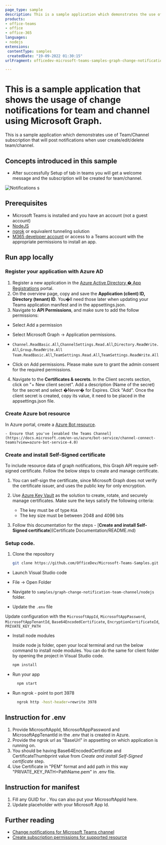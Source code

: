 ```yaml
---
page_type: sample
description: This is a sample application which demonstrates the use of team/Channel subscription that will post notifications when user create/edit/delete team/channel.
products:
- office-teams
- office
- office-365
languages:
- nodejs
extensions: 
 contentType: samples
 createdDate: "19-09-2022 01:30:15"
urlFragment: officedev-microsoft-teams-samples-graph-change-notification-team-channel

---
```


# This is a sample application that shows the usage of change notifications for team and channel using Microsoft Graph.

This is a sample application which demonstrates use of Team/Channel subscription that will post notifications when user create/edit/delete team/channel.

## Concepts introduced in this sample
- After successfully Setup of tab in teams you will get a welcome message and the subscription will be created for team/channel.

![Notifications](nodejs/Images/ChangeNotifications.gif)
s
## Prerequisites

- Microsoft Teams is installed and you have an account (not a guest account)
-  [NodeJS](https://nodejs.org/en/)
-  [ngrok](https://ngrok.com/) or equivalent tunneling solution
-  [M365 developer account](https://docs.microsoft.com/en-us/microsoftteams/platform/concepts/build-and-test/prepare-your-o365-tenant) or access to a Teams account with the appropriate permissions to install an app.

## Run app locally

### Register your application with Azure AD

1. Register a new application in the [Azure Active Directory � App Registrations](https://go.microsoft.com/fwlink/?linkid=2083908) portal.
2. On the overview page, copy and save the **Application (client) ID, Directory (tenant) ID**. You�ll need those later when updating your Teams application manifest and in the appsettings.json.
3. Navigate to **API Permissions**, and make sure to add the follow permissions:
-   Select Add a permission
-   Select Microsoft Graph -> Application permissions.
   - `Channel.ReadBasic.All`,`ChannelSettings.Read.All`,`Directory.ReadWrite.All`,`Group.ReadWrite.All`
    `Team.ReadBasic.All`,`TeamSettings.Read.All`,`TeamSettings.ReadWrite.All`

-   Click on Add permissions. Please make sure to grant the admin consent for the required permissions.

4.  Navigate to the **Certificates & secrets**. In the Client secrets section, click on "+ New client secret". Add a description (Name of the secret) for the secret and select �Never� for Expires. Click "Add". Once the client secret is created, copy its value, it need to be placed in the appsettings.json file.

### Create Azure bot resource

In Azure portal, create a [Azure Bot resource](https://docs.microsoft.com/en-us/azure/bot-service/bot-builder-authentication?view=azure-bot-service-4.0&tabs=csharp%2Caadv2).

    - Ensure that you've [enabled the Teams Channel](https://docs.microsoft.com/en-us/azure/bot-service/channel-connect-teams?view=azure-bot-service-4.0)

### Create and install Self-Signed certificate

To include resource data of graph notifications, this Graph API require self-signed certificate. Follow the below steps to create and manage certificate.

1. You can self-sign the certificate, since Microsoft Graph does not verify the certificate issuer, and uses the public key for only encryption.

2. Use [Azure Key Vault](https://docs.microsoft.com/en-us/azure/key-vault/key-vault-whatis) as the solution to create, rotate, and securely manage certificates. Make sure the keys satisfy the following criteria:

    - The key must be of type `RSA`
    - The key size must be between 2048 and 4096 bits

3. Follow this documentation for the steps - [**Create and install Self-Signed certificate**](Certificate Documentation/README.md)


### Setup code.
1) Clone the repository

    ```bash
    git clone https://github.com/OfficeDev/Microsoft-Teams-Samples.git
    ```

  - Launch Visual Studio code
  - File -> Open Folder
  - Navigate to `samples/graph-change-notification-team-channel/nodejs` folder.

  - Update the `.env` file

   Update configuration with the ```MicrosoftAppId```, ```MicrosoftAppPassword```, ```MicrosoftAppTenantId```,
   ```Base64EncodedCertificate```, ```EncryptionCertificateId```, ```PRIVATE_KEY_PATH```

 - Install node modules

    Inside node js folder, open your local terminal and run the below command to install node modules. You can do the same for client folder by opening the project in Visual Studio code.

    ```bash
    npm install
    ```

- Run your app

   ```bash
     npm start
   ``` 

 - Run ngrok - point to port 3978

   ```bash
     ngrok http -host-header=rewrite 3978
   ```  

## Instruction for .env
1. Provide MicrosoftAppId, MicrosoftAppPassword and MicrosoftAppTenantId in the .env that is created in Azure.
2. Provide the ngrok url as  "BaseUrl" in appsetting on which application is running on.
3. You should be having Base64EncodedCertificate and CertificateThumbprint value from *Create and install Self-Signed certificate* step.
4. Use Certificate in "PEM" format and add path in this way "PRIVATE_KEY_PATH=PathName.pem" in .env file.

## Instruction for manifest
1. Fill any GUID for <APP-ID>. You can also put your MicrosoftAppId here.
2. Update <MICROSOFT-APP-ID> placeholder with your Microsoft App Id.
 
## Further reading
- [Change notifications for Microsoft Teams channel](https://docs.microsoft.com/en-us/graph/teams-changenotifications-team-and-channel)
- [Create subscription permissions for supported resource](https://docs.microsoft.com/en-us/graph/api/subscription-post-subscriptions?view=graph-rest-1.0&tabs=http#team-channel-and-chat)

